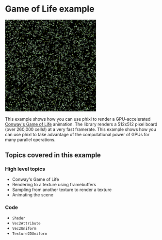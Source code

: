 # Game of Life example

<img src="./screenshot.png" width="300">

This example shows how you can use phixl to render a GPU-accelerated
[Conway's Game of Life](https://en.wikipedia.org/wiki/Conway's_Game_of_Life) animation.
The library renders a 512x512 pixel board (over 260,000 cells!) at a very fast framerate.
This example shows how you can use phixl to take advantage of the computational power of GPUs for many parallel operations.

## Topics covered in this example

### High level topics

- Conway's Game of Life
- Rendering to a texture using framebuffers
- Sampling from another texture to render a texture
- Animating the scene

### Code

- `Shader`
- `Vec2Attribute`
- `Vec2Uniform`
- `Texture2DUniform`
